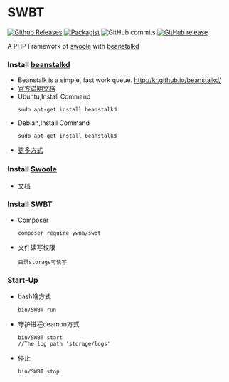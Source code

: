 # SWBT

[![Github Releases](https://img.shields.io/github/downloads/ywna/swbt/latest/total.svg)](https://github.com/YWNA/SWBT)
[![Packagist](https://img.shields.io/packagist/dt/ywna/swbt.svg)](https://packagist.org/packages/ywna/swbt)
![GitHub commits](https://img.shields.io/github/commits-since/ywna/swbt/latest.svg)
[![GitHub release](https://img.shields.io/github/release/ywna/swbt.svg)](https://github.com/YWNA/SWBT/releases)


A PHP Framework of [swoole](https://www.swoole.com/) with [beanstalkd](http://kr.github.io/beanstalkd/)
### Install [beanstalkd](https://github.com/kr/beanstalkd)
* Beanstalk is a simple, fast work queue. http://kr.github.io/beanstalkd/
* [官方说明文档](https://github.com/kr/beanstalkd/blob/master/doc/protocol.zh-CN.md)
* Ubuntu,Install Command
    ```
    sudo apt-get install beanstalkd
    ```
* Debian,Install Command
    ```
    sudo apt-get install beanstalkd
    ```
* [更多方式](http://kr.github.io/beanstalkd/download.html)

### Install [Swoole](http://www.swoole.com)
* [文档](https://wiki.swoole.com/wiki/page/6.html)

### Install SWBT
* Composer
    ```
    composer require ywna/swbt
    ```
* 文件读写权限
    ```
    目录storage可读写
    ```
    
### Start-Up
* bash端方式
    ```
    bin/SWBT run
    ```
* 守护进程deamon方式    
    ```
    bin/SWBT start
    //The log path 'storage/logs'
    ```
* 停止
    ```
    bin/SWBT stop
    ```

